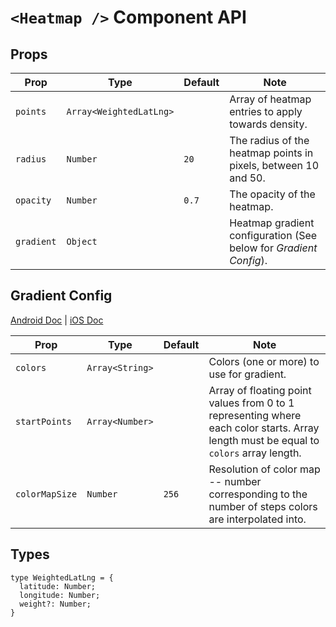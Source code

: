 # `<Heatmap />` Component API

## Props

| Prop | Type | Default | Note |
|---|---|---|---|
| `points` | `Array<WeightedLatLng>` |  | Array of heatmap entries to apply towards density.
| `radius` | `Number` | `20` | The radius of the heatmap points in pixels, between 10 and 50.
| `opacity` | `Number` | `0.7` | The opacity of the heatmap.
| `gradient` | `Object` |  | Heatmap gradient configuration (See below for *Gradient Config*).


## Gradient Config

[Android Doc](https://developers.google.com/maps/documentation/android-sdk/utility/heatmap#custom) | [iOS Doc](https://developers.google.com/maps/documentation/ios-sdk/utility/heatmap#customize)

| Prop | Type | Default | Note |
|---|---|---|---|
| `colors` | `Array<String>` |  | Colors (one or more) to use for gradient.
| `startPoints` | `Array<Number>` |  | Array of floating point values from 0 to 1 representing where each color starts. Array length must be equal to `colors` array length.
| `colorMapSize` | `Number` | `256` | Resolution of color map -- number corresponding to the number of steps colors are interpolated into.


## Types

```
type WeightedLatLng = {
  latitude: Number;
  longitude: Number;
  weight?: Number;
}
```
